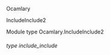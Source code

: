 Ocamlary

IncludeInclude2

Module type Ocamlary.IncludeInclude2

<a id="type-include_include"></a>

###### type include_include